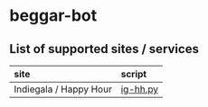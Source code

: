 # beggar-bot



## List of supported sites / services

| site                   | script               |
|:-----------------------|:---------------------|
| Indiegala / Happy Hour | [ig-hh.py](ig-hh.py) |

